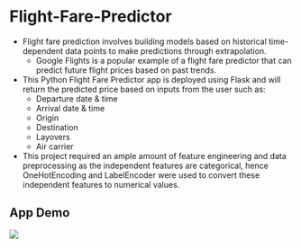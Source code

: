 # Flight-Fare-Predictor
* Flight fare prediction involves building models based on historical time-dependent data points to make predictions through extrapolation.
  - Google Flights is a popular example of a flight fare predictor that can predict future flight prices based on past trends.
* This Python Flight Fare Predictor app is deployed using Flask and will return the predicted price based on inputs from the user such as:
  - Departure date & time
  - Arrival date & time
  - Origin 
  - Destination
  - Layovers
  - Air carrier
* This project required an ample amount of feature engineering and data preprocessing as the independent features are categorical, hence OneHotEncoding and LabelEncoder were used to convert these independent features to numerical values.
## App Demo
![](templates/flight_fare_predictor_demo.gif)
